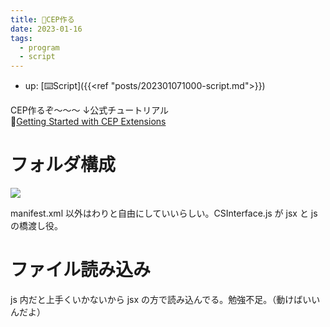 ```yaml
---
title: 📝CEP作る
date: 2023-01-16
tags:
  - program
  - script
---
```


- up: [⌨️Script]({{<ref "posts/202301071000-script.md">}})

CEP作るぞ～～～ ↓公式チュートリアル    
📝[Getting Started with CEP Extensions](https://github.com/Adobe-CEP/Getting-Started-guides)  

# フォルダ構成
![](https://raw.githubusercontent.com/Adobe-CEP/Getting-Started-guides/master/.meta/readme-assets/extension-structure.png)  

manifest.xml 以外はわりと自由にしていいらしい。CSInterface.js が jsx と js の橋渡し役。  

# ファイル読み込み
js 内だと上手くいかないから jsx の方で読み込んでる。勉強不足。（動けばいいんだよ）  